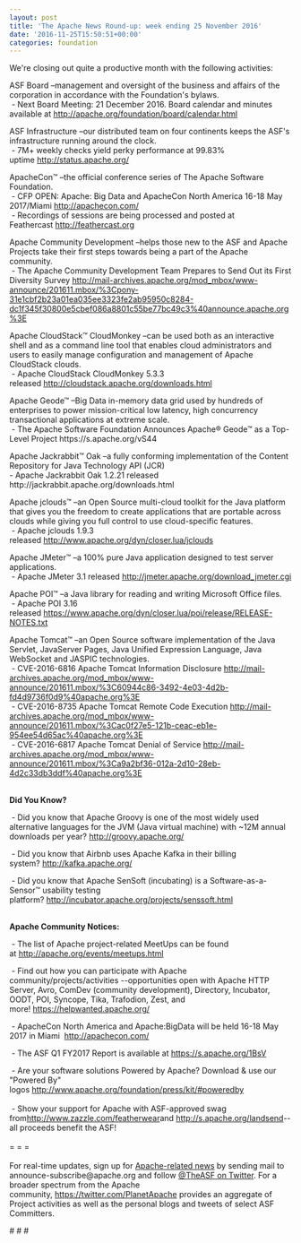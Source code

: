 ```yaml
---
layout: post
title: 'The Apache News Round-up: week ending 25 November 2016'
date: '2016-11-25T15:50:51+00:00'
categories: foundation
---
```

<p>We're closing out quite a productive month with the following activities:</p> 
  <div> 
    <p>ASF Board –management and oversight of the business and affairs of the corporation in accordance with the Foundation's bylaws.<br />&nbsp;- Next Board Meeting: 21 December 2016. Board calendar and minutes available at&nbsp;<a href="http://apache.org/foundation/board/calendar.html">http://apache.org/foundation/board/calendar.html</a></p> 
    <p>ASF Infrastructure –our distributed team on four continents keeps the ASF's infrastructure running around the clock.<br />&nbsp;- 7M+ weekly checks yield perky performance at 99.83% uptime&nbsp;<a href="http://status.apache.org/">http://status.apache.org/</a></p> 
  </div> 
  <div> 
    <p><a href="http://status.apache.org/"></a>ApacheCon™ –the official conference series of The Apache Software Foundation.<br />&nbsp;- CFP OPEN: Apache: Big Data and ApacheCon North America 16-18 May 2017/Miami&nbsp;<a href="http://apachecon.com/">http://apachecon.com/</a><br />&nbsp;- Recordings of sessions are being processed and posted at Feathercast&nbsp;<a href="http://feathercast.org">http://feathercast.org</a></p> 
    <p>Apache Community Development&nbsp;–helps those new to the ASF and Apache Projects take their first steps towards being a part of the Apache community.<br />&nbsp;- The Apache Community Development Team Prepares to Send Out its First Diversity Survey <a href="http://mail-archives.apache.org/mod_mbox/www-announce/201611.mbox/%3Cpony-31e1cbf2b23a01ea035ee3323fe2ab95950c8284-dc1f345f30800e5cbef086a8801c55be77bc49c3%40announce.apache.org%3E">http://mail-archives.apache.org/mod_mbox/www-announce/201611.mbox/%3Cpony-31e1cbf2b23a01ea035ee3323fe2ab95950c8284-dc1f345f30800e5cbef086a8801c55be77bc49c3%40announce.apache.org%3E</a> </p> 
    <p>Apache CloudStack™ CloudMonkey –can be used both as an interactive shell and as a command line tool that enables cloud administrators and users to easily manage configuration and management of Apache CloudStack clouds.<br />&nbsp;-&nbsp;Apache CloudStack CloudMonkey 5.3.3 released&nbsp;<a href="http://cloudstack.apache.org/downloads.html">http://cloudstack.apache.org/downloads.html</a></p> 
    <p>Apache Geode™ –Big Data in-memory data grid used by hundreds of enterprises to power mission-critical low latency, high concurrency transactional applications at extreme scale.<br />&nbsp;- The Apache Software Foundation Announces Apache® Geode™ as a Top-Level Project https://s.apache.org/vS44</p> 
    <p>Apache Jackrabbit™ Oak –a fully conforming implementation of the Content Repository for Java Technology API (JCR)<br />- Apache Jackrabbit Oak 1.2.21 released http://jackrabbit.apache.org/downloads.html </p> 
    <p>Apache jclouds™ –an Open Source multi-cloud toolkit for the Java platform that gives you the freedom to create applications that are portable across clouds while giving you full control to use cloud-specific features.<br />&nbsp;- Apache jclouds 1.9.3 released&nbsp;<a href="http://www.apache.org/dyn/closer.lua/jclouds">http://www.apache.org/dyn/closer.lua/jclouds</a></p> 
    <p>Apache JMeter™ –a 100% pure Java application designed to test server applications.<br />&nbsp;- Apache JMeter 3.1 released&nbsp;<a href="http://jmeter.apache.org/download_jmeter.cgi">http://jmeter.apache.org/download_jmeter.cgi</a></p> 
    <p>Apache POI™ –a Java library for reading and writing Microsoft Office files.<br />&nbsp;- Apache POI 3.16 released&nbsp;<a href="https://www.apache.org/dyn/closer.lua/poi/release/RELEASE-NOTES.txt">https://www.apache.org/dyn/closer.lua/poi/release/RELEASE-NOTES.txt</a></p> 
    <p>Apache Tomcat™ –an Open Source software implementation of the Java Servlet, JavaServer Pages, Java Unified Expression Language, Java WebSocket and JASPIC technologies.<br />&nbsp;- CVE-2016-6816 Apache Tomcat Information Disclosure&nbsp;<a href="http://mail-archives.apache.org/mod_mbox/www-announce/201611.mbox/%3C60944c86-3492-4e03-4d2b-fd4d9736f0d9%40apache.org%3E">http://mail-archives.apache.org/mod_mbox/www-announce/201611.mbox/%3C60944c86-3492-4e03-4d2b-fd4d9736f0d9%40apache.org%3E</a><br />&nbsp;- CVE-2016-8735 Apache Tomcat Remote Code Execution&nbsp;<a href="http://mail-archives.apache.org/mod_mbox/www-announce/201611.mbox/%3Cac0f27e5-121b-ceac-eb1e-954ee54d65ac%40apache.org%3E">http://mail-archives.apache.org/mod_mbox/www-announce/201611.mbox/%3Cac0f27e5-121b-ceac-eb1e-954ee54d65ac%40apache.org%3E</a><br />&nbsp;- CVE-2016-6817 Apache Tomcat Denial of Service&nbsp;<a href="http://mail-archives.apache.org/mod_mbox/www-announce/201611.mbox/%3Ca9a2bf36-012a-2d10-28eb-4d2c33db3ddf%40apache.org%3E">http://mail-archives.apache.org/mod_mbox/www-announce/201611.mbox/%3Ca9a2bf36-012a-2d10-28eb-4d2c33db3ddf%40apache.org%3E</a></p> 
    <p><strong><br />Did You Know?</strong></p> 
    <p><a href="http://qpid.apache.org/download.html"></a></p> 
    <p>&nbsp;- Did you know that Apache Groovy is one of the most widely used alternative languages for the JVM (Java virtual machine) with ~12M annual downloads per year?&nbsp;<a href="http://groovy.apache.org/">http://groovy.apache.org/</a></p> 
    <p>&nbsp;- Did you know that Airbnb uses Apache Kafka in their billing system?&nbsp;<a href="http://kafka.apache.org/">http://kafka.apache.org/</a></p> 
    <p>&nbsp;-&nbsp;Did you know that Apache SenSoft (incubating) is a Software-as-a-Sensor™ usability testing platform?&nbsp;<a href="http://incubator.apache.org/projects/senssoft.html">http://incubator.apache.org/projects/senssoft.html</a></p> 
    <p><strong><br />Apache Community Notices:</strong></p> 
  </div> 
  <div> 
    <div> 
      <p>&nbsp;- The list of Apache project-related MeetUps can be found at&nbsp;<a href="http://apache.org/events/meetups.html">http://apache.org/events/meetups.html</a></p> 
      <p>&nbsp;- Find out how you can participate with Apache community/projects/activities --opportunities open with&nbsp;Apache HTTP Server,&nbsp;Avro, ComDev (community development), Directory, Incubator, OODT, POI, Syncope, Tika, Trafodion, Zest, and more!&nbsp;<a href="https://helpwanted.apache.org/">https://helpwanted.apache.org/</a></p> 
    </div> 
    <p>&nbsp;- ApacheCon North America and Apache:BigData will be held 16-18 May 2017 in Miami &nbsp;<a href="http://apachecon.com/">http://apachecon.com/</a></p> 
    <p>&nbsp;- The ASF Q1 FY2017 Report is available at <a href="https://s.apache.org/1BsV">https://s.apache.org/1BsV</a></p> 
    <div>&nbsp;- Are your software solutions Powered by Apache? Download &amp; use our &quot;Powered By&quot; logos&nbsp;<a href="http://www.apache.org/foundation/press/kit/#poweredby">http://www.apache.org/foundation/press/kit/#poweredby</a></div> 
    <div><br /></div> 
    <div>&nbsp;- Show your support for Apache with ASF-approved swag from<a href="http://www.zazzle.com/featherwear">http://www.zazzle.com/featherwear</a>and&nbsp;<a href="http://s.apache.org/landsend">http://s.apache.org/landsend</a>--all proceeds benefit the ASF!&nbsp;</div> 
    <div><br /></div> 
    <div>= = =</div> 
    <div><br /></div> 
    <div>For real-time updates, sign up for <a href="http://apache.org/foundation/mailinglists.html#foundation-announce">Apache-related news</a> by sending mail to announce-subscribe@apache.org and follow <a href="https://twitter.com/TheASF">@TheASF on Twitter</a>. For a broader spectrum from the Apache community,&nbsp;<a href="http://s.apache.org/landsend">https://twitter.com/PlanetApache</a> provides an aggregate of Project activities as well as the personal blogs and tweets of select ASF Committers.</div> 
  </div> 
  <p># # #</p>
